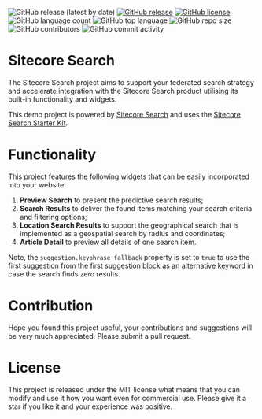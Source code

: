 ![GitHub release (latest by date)](https://img.shields.io/github/v/release/kate-orlova/sitecore-search)
[![GitHub release](https://img.shields.io/github/release-date/kate-orlova/sitecore-search.svg?style=flat)](https://github.com/kate-orlova/sitecore-search/releases/tag/v1.0)
[![GitHub license](https://img.shields.io/github/license/kate-orlova/sitecore-search.svg)](https://github.com/kate-orlova/sitecore-search/blob/master/LICENSE)
![GitHub language count](https://img.shields.io/github/languages/count/kate-orlova/sitecore-search.svg?style=flat)
![GitHub top language](https://img.shields.io/github/languages/top/kate-orlova/sitecore-search.svg?style=flat)
![GitHub repo size](https://img.shields.io/github/repo-size/kate-orlova/sitecore-search.svg?style=flat)
![GitHub contributors](https://img.shields.io/github/contributors/kate-orlova/sitecore-search)
![GitHub commit activity](https://img.shields.io/github/commit-activity/y/kate-orlova/sitecore-search)

# Sitecore Search
The Sitecore Search project aims to support your federated search strategy and accelerate integration with the Sitecore Search product utilising its built-in functionality and widgets.

This demo project is powered by [Sitecore Search](https://doc.sitecore.com/search) and uses the [Sitecore Search Starter Kit](https://github.com/Sitecore/Sitecore-Search-JS-SDK-Starter-Kit).

# Functionality
This project features the following widgets that can be easily incorporated into your website:
1. **Preview Search** to present the predictive search results;
2. **Search Results** to deliver the found items matching your search criteria and filtering options;
3. **Location Search Results** to support the geographical search that is implemented as a geospatial search by radius and coordinates;
4. **Article Detail** to preview all details of one search item.

Note, the `suggestion.keyphrase_fallback` property is set to `true` to use the first suggestion from the first suggestion block as an alternative keyword in case the search finds zero results.

# Contribution
Hope you found this project useful, your contributions and suggestions will be very much appreciated. Please submit a pull request.

# License
This project is released under the MIT license what means that you can modify and use it how you want even for commercial use. Please give it a star if you like it and your experience was positive.
